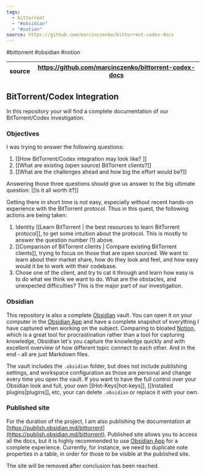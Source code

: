 ```yaml
---
tags:
  - bittorrent
  - "#obsidian"
  - "#notion"
source: https://github.com/marcinczenko/bittorrent-codex-docs
---
```

#bittorrent #obsidian #notion 

| source | https://github.com/marcinczenko/bittorrent-codex-docs |
| ------ | ----------------------------------------------------- |

## BitTorrent/Codex Integration

In this repository your will find a complete documentation of our BitTorrent/Codex investigation.

### Objectives

I was trying to answer the following questions:

1. [[How BitTorrent/Codex integration may look like? ]]
2. [[What are existing (open source) BitTorrent clients?]]
3. [[What are the challenges ahead and how big the effort would be?]]

Answering those three questions should give us answer to the big ultimate question: [[Is it all worth it?]]

Getting there in short time is not easy, especially without recent hands-on experience with the BitTorrent protocol. Thus in this quest, the following actions are being taken:

1. Identity [[Learn BitTorrent | the best resources to learn BitTorrent protocol]], to get some intuition about the protocol. This is mostly to answer the question number (1) above.
2. [[Comparison of BitTorrent clients | Compare existing BitTorrent clients]], trying to focus on those that are open sourced. We want to learn about their market share, how do they look and feel, and how easy would it be to work with their codebase.
3. Chose one of the client, and try to cat it through and learn how easy is to do what we think we want to do. What are the obstacles, and unexpected difficulties? This is the major part of our investigation.

### Obsidian

This repository is also a complete [Obsidian](https://obsidian.md) vault. You can open it on your computer in the [Obsidian App](https://obsidian.md/download) and have a complete snapshot of everything I have captured when working on the subject. Comparing to bloated [Notion](https://www.notion.so), which is a great tool for procrastination rather than a tool for capturing knowledge, Obsidian let's you capture the knowledge quickly and with excellent overview of how different topic connect to each other. And in the end - all are just Markdown files.

The vault includes the `.obsidian` folder, but does not include publishing settings, and workspace configuration as those are personal and change every time you open the vault. If you want to have the full control over your Obsidian look and full, your own [[Hot-Keys|hot-keys]], [[Installed plugins|plugins]], etc, your can delete `.obsidian` or replace it with your own.

### Published site

For the duration of the project, I am also publishing the documentation at [https://publish.obsidian.md/bittorrent](https://publish.obsidian.md/bittorrent). Published site allows you to access all the docs, but it is highly recommended to use [Obsidian App](https://obsidian.md/download) for a complete experience. Currently, for instance, we need to duplicate note properties in a table, in order for those to be visible at the published site.

The site will be removed after conclusion has been reached.
